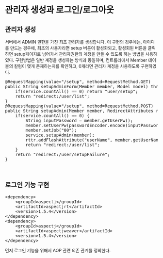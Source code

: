 <h1>관리자 생성과 로그인/로그아웃</h1>
<h2>관리자 생성</h2>
<p>
    서버에서 ADMIN 권한을 가진 최초 관리자를 생성합니다. 이 구현의 경우에는, 아이디를 만드는 경우에, 최초의 사용자라면 setup 버튼이 활성화되고, 활성회된 버튼을 클릭하면 setup페이지로 넘어가서 관리자권한의 계정을 만들 수 있도록 하는 방법을 사용하였다. 구현방법은 일반 계정을 생성하는 방식과 동일하며, 컨트롤러에서 Member 테이블의 칼럼이 몇개 존재하는지를 확인하고, 0개라면 관리자 계정을 사용하도록 구현하였다.
</p>
<pre>
@RequestMapping(value="/setup", method=RequestMethod.GET)
public String setupAdminForm(Member member, Model model) throws Exception {
    if(service.countAll() == 0) return "user/setup";
    return "redirect:/user/list";
}
@RequestMapping(value="/setup", method=RequestMethod.POST)
public String setupAdmin(Member member, RedirectAttributes rttr) throws Exception {
    if(service.countAll() == 0) {
        String inputPassword = member.getUserPw();
        member.setUserPw(passwordEncoder.encode(inputPassword));
        member.setJob("00");
        service.setupAdmin(member);
        rttr.addFlashAttribute("userName", member.getUserName());
        return "redirect:/user/list";
    }
    return "redirect:/user/setupFailure";
}
</pre><br>

<h2>로그인 기능 구현</h2>
<pre>
&lt;dependency&gt;
    &lt;groupId&gt;aspectj&lt;/groupId&gt;
    &lt;artifactId&gt;aspectjrt&lt;/artifactId&gt;
    &lt;version&gt;1.5.4&lt;/version&gt;
&lt;/dependency&gt;
&lt;dependency&gt;
    &lt;groupId&gt;aspectj&lt;/groupId&gt;
    &lt;artifactId&gt;aspectjweaver&lt;/artifactId&gt;
    &lt;version&gt;1.5.4&lt;/version&gt;
&lt;/dependency&gt;
</pre>
<p> 
    먼저 로그인 기능을 위해서 AOP 관련 의존 관계를 정의한다.
</p>
